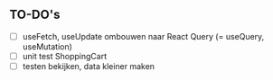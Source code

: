 ## TO-DO's

- [ ] useFetch, useUpdate ombouwen naar React Query (= useQuery, useMutation)
- [ ] unit test ShoppingCart
- [ ] testen bekijken, data kleiner maken